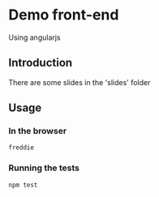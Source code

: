# Demo front-end

Using angularjs

## Introduction

There are some slides in the 'slides' folder

## Usage

### In the browser

    freddie

### Running the tests

    npm test

